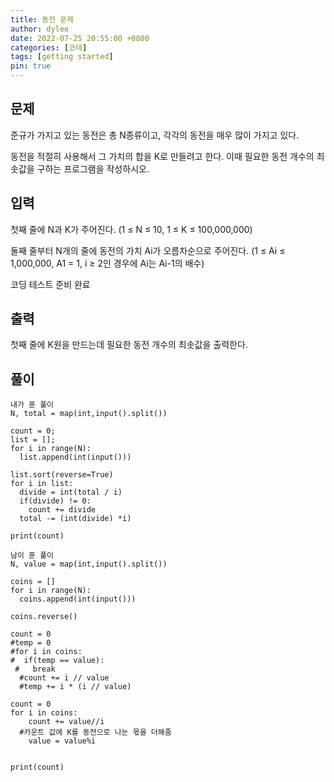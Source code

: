 ```yaml
---
title: 동전 문제
author: dylee
date: 2022-07-25 20:55:00 +0800
categories: [코테]
tags: [getting started]
pin: true
---
```


## 문제

준규가 가지고 있는 동전은 총 N종류이고, 각각의 동전을 매우 많이 가지고 있다.

동전을 적절히 사용해서 그 가치의 합을 K로 만들려고 한다. 이때 필요한 동전 개수의 최솟값을 구하는 프로그램을 작성하시오.

## 입력

첫째 줄에 N과 K가 주어진다. (1 ≤ N ≤ 10, 1 ≤ K ≤ 100,000,000)

둘째 줄부터 N개의 줄에 동전의 가치 Ai가 오름차순으로 주어진다. (1 ≤ Ai ≤ 1,000,000, A1 = 1, i ≥ 2인 경우에 Ai는 Ai-1의 배수)

코딩 테스트 준비 완료

## 출력
첫째 줄에 K원을 만드는데 필요한 동전 개수의 최솟값을 출력한다.

## 풀이

```
내가 푼 풀이
N, total = map(int,input().split())

count = 0;
list = [];
for i in range(N):
  list.append(int(input()))

list.sort(reverse=True)
for i in list:
  divide = int(total / i)
  if(divide) != 0:
    count += divide
  total -= (int(divide) *i)

print(count)
```

```
남이 푼 풀이
N, value = map(int,input().split())

coins = []
for i in range(N):
  coins.append(int(input()))

coins.reverse()

count = 0
#temp = 0
#for i in coins:
#  if(temp == value):
 #   break
  #count += i // value
  #temp += i * (i // value)

count = 0
for i in coins:
    count += value//i
  #카운트 값에 K를 동전으로 나눈 몫을 더해줌
    value = value%i


print(count)
```

